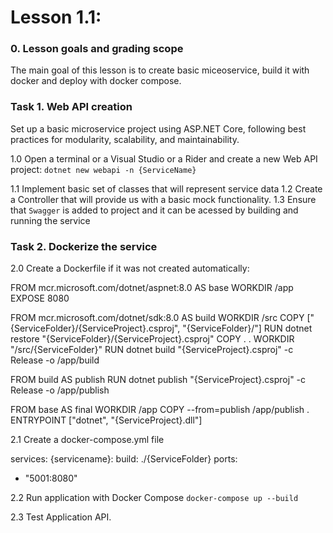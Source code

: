 # Lesson 1.1:

### 0. Lesson goals and grading scope
The main goal of this lesson is to create basic miceoservice, build it with docker and deploy with docker compose.

### Task 1. Web API creation
Set up a basic microservice project using ASP.NET Core, following best practices for modularity, scalability, and maintainability.

1.0 Open a terminal or a Visual Studio or a Rider and create a new Web API project:
`dotnet new webapi -n {ServiceName}`

1.1 Implement basic set of classes that will represent service data
1.2 Create a Controller that will provide us with a basic mock functionality.
1.3 Ensure that `Swagger` is added to project and it can be acessed by building and running the service

### Task 2. Dockerize the service

2.0 Create a Dockerfile if it was not created automatically:

FROM mcr.microsoft.com/dotnet/aspnet:8.0 AS base
WORKDIR /app
EXPOSE 8080

FROM mcr.microsoft.com/dotnet/sdk:8.0 AS build
WORKDIR /src
COPY ["{ServiceFolder}/{ServiceProject}.csproj", "{ServiceFolder}/"]
RUN dotnet restore "{ServiceFolder}/{ServiceProject}.csproj"
COPY . .
WORKDIR "/src/{ServiceFolder}"
RUN dotnet build "{ServiceProject}.csproj" -c Release -o /app/build

FROM build AS publish
RUN dotnet publish "{ServiceProject}.csproj" -c Release -o /app/publish

FROM base AS final
WORKDIR /app
COPY --from=publish /app/publish .
ENTRYPOINT ["dotnet", "{ServiceProject}.dll"]

2.1 Create a docker-compose.yml file

services:
{servicename}:
build: ./{ServiceFolder}
ports:
- "5001:8080"


2.2 Run application with Docker Compose
`docker-compose up --build`

2.3 Test Application API.




